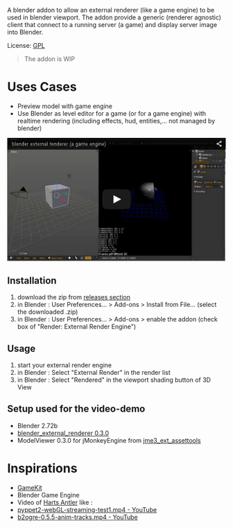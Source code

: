 A blender addon to allow an external renderer (like a game engine) to be used in blender viewport. The addon provide a generic (renderer agnostic) client that connect to a running server (a game) and display server image into Blender.

License: [GPL](LICENSE.txt)

> The addon is WIP

# Uses Cases

* Preview model with game engine
* Use Blender as level editor for a game (or for a game engine) with realtime rendering (including effects, hud, entities,... not managed by blender)

[![blender external renderer (a game engine)](youtube_img.png)](http://www.youtube.com/watch?v=3pQd65_dkeM)


## Installation

1. download the zip from [releases section](https://github.com/davidB/blender_external_renderer/releases)
2. in Blender : User Preferences... > Add-ons > Install from File... (select the downloaded .zip)
3. in Blender : User Preferences... > Add-ons > enable the addon (check box of "Render: External Render Engine")

## Usage

1. start your external render engine
2. in Blender : Select "External Render" in the render list
3. in Blender : Select "Rendered" in the viewport shading button of 3D View

## Setup used for the video-demo

* Blender 2.72b
* [blender_external_renderer 0.3.0](https://github.com/davidB/blender_external_renderer/releases/tag/0.3.0)
* ModelViewer 0.3.0 for jMonkeyEngine from [jme3_ext_assettools](https://github.com/davidB/jme3_ext_assettools/releases/tag/0.3.0)

# Inspirations

* [GameKit](https://github.com/gamekit-developers/gamekit)
* Blender Game Engine
*  Video of [Harts Antler](https://www.youtube.com/channel/UCtHoHRAtqPzTZh52H6dgloQ) like :
  * [pyppet2-webGL-streaming-test1.mp4 - YouTube](https://www.youtube.com/watch?v=_4Qb_2LneJ8)
  * [b2ogre-0.5.5-anim-tracks.mp4 - YouTube](https://www.youtube.com/watch?v=5oVM0Lmeb68)

